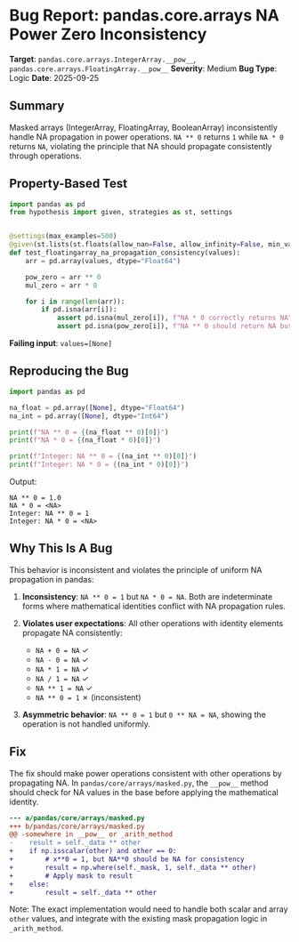 # Bug Report: pandas.core.arrays NA Power Zero Inconsistency

**Target**: `pandas.core.arrays.IntegerArray.__pow__`, `pandas.core.arrays.FloatingArray.__pow__`
**Severity**: Medium
**Bug Type**: Logic
**Date**: 2025-09-25

## Summary

Masked arrays (IntegerArray, FloatingArray, BooleanArray) inconsistently handle NA propagation in power operations. `NA ** 0` returns `1` while `NA * 0` returns `NA`, violating the principle that NA should propagate consistently through operations.

## Property-Based Test

```python
import pandas as pd
from hypothesis import given, strategies as st, settings


@settings(max_examples=500)
@given(st.lists(st.floats(allow_nan=False, allow_infinity=False, min_value=-1e3, max_value=1e3) | st.none(), min_size=1, max_size=50))
def test_floatingarray_na_propagation_consistency(values):
    arr = pd.array(values, dtype="Float64")

    pow_zero = arr ** 0
    mul_zero = arr * 0

    for i in range(len(arr)):
        if pd.isna(arr[i]):
            assert pd.isna(mul_zero[i]), f"NA * 0 correctly returns NA"
            assert pd.isna(pow_zero[i]), f"NA ** 0 should return NA but got {pow_zero[i]}"
```

**Failing input**: `values=[None]`

## Reproducing the Bug

```python
import pandas as pd

na_float = pd.array([None], dtype="Float64")
na_int = pd.array([None], dtype="Int64")

print(f"NA ** 0 = {(na_float ** 0)[0]}")
print(f"NA * 0 = {(na_float * 0)[0]}")

print(f"Integer: NA ** 0 = {(na_int ** 0)[0]}")
print(f"Integer: NA * 0 = {(na_int * 0)[0]}")
```

Output:
```
NA ** 0 = 1.0
NA * 0 = <NA>
Integer: NA ** 0 = 1
Integer: NA * 0 = <NA>
```

## Why This Is A Bug

This behavior is inconsistent and violates the principle of uniform NA propagation in pandas:

1. **Inconsistency**: `NA ** 0 = 1` but `NA * 0 = NA`. Both are indeterminate forms where mathematical identities conflict with NA propagation rules.

2. **Violates user expectations**: All other operations with identity elements propagate NA consistently:
   - `NA + 0 = NA` ✓
   - `NA - 0 = NA` ✓
   - `NA * 1 = NA` ✓
   - `NA / 1 = NA` ✓
   - `NA ** 1 = NA` ✓
   - `NA ** 0 = 1` ✗ (inconsistent)

3. **Asymmetric behavior**: `NA ** 0 = 1` but `0 ** NA = NA`, showing the operation is not handled uniformly.

## Fix

The fix should make power operations consistent with other operations by propagating NA. In `pandas/core/arrays/masked.py`, the `__pow__` method should check for NA values in the base before applying the mathematical identity.

```diff
--- a/pandas/core/arrays/masked.py
+++ b/pandas/core/arrays/masked.py
@@ -somewhere in __pow__ or _arith_method
-    result = self._data ** other
+    if np.isscalar(other) and other == 0:
+        # x**0 = 1, but NA**0 should be NA for consistency
+        result = np.where(self._mask, 1, self._data ** other)
+        # Apply mask to result
+    else:
+        result = self._data ** other
```

Note: The exact implementation would need to handle both scalar and array `other` values, and integrate with the existing mask propagation logic in `_arith_method`.